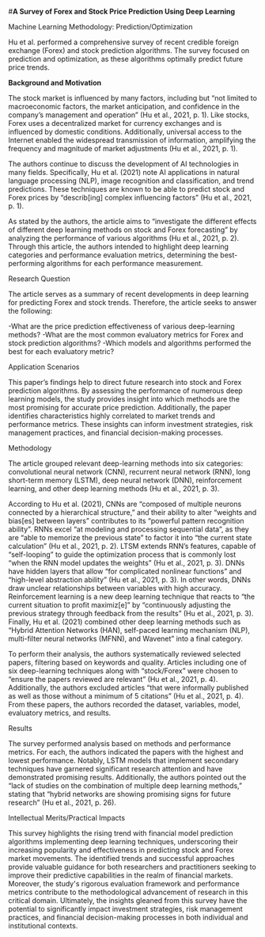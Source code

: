 #**A Survey of Forex and Stock Price Prediction Using Deep Learning**

Machine Learning Methodology: Prediction/Optimization

Hu et al. performed a comprehensive survey of recent credible foreign exchange (Forex) and stock prediction algorithms. The survey focused on prediction and optimization, as these algorithms optimally predict future price trends. 

**Background and Motivation**

The stock market is influenced by many factors, including but “not limited to macroeconomic factors, the market anticipation, and confidence in the company’s management and operation” (Hu et al., 2021, p. 1). Like stocks, Forex uses a decentralized market for currency exchanges and is influenced by domestic conditions. Additionally, universal access to the Internet enabled the widespread transmission of information, amplifying the frequency and magnitude of market adjustments (Hu et al., 2021, p. 1).

The authors continue to discuss the development of AI technologies in many fields. Specifically, Hu et al. (2021) note AI applications in natural language processing (NLP), image recognition and classification, and trend predictions. These techniques are known to be able to predict stock and Forex prices by “describ[ing] complex influencing factors” (Hu et al., 2021, p. 1). 

 As stated by the authors, the article aims to “investigate the different effects of different deep learning methods on stock and Forex forecasting” by analyzing the performance of various algorithms (Hu et al., 2021, p. 2). Through this article, the authors intended to highlight deep learning categories and performance evaluation metrics, determining the best-performing algorithms for each performance measurement.

Research Question

 The article serves as a summary of recent developments in deep learning for predicting Forex and stock trends. Therefore, the article seeks to answer the following:
 
-What are the price prediction effectiveness of various deep-learning methods?
-What are the most common evaluatory metrics for Forex and stock prediction algorithms?
-Which models and algorithms performed the best for each evaluatory metric?

Application Scenarios

 This paper’s findings help to direct future research into stock and Forex prediction algorithms. By assessing the performance of numerous deep learning models, the study provides insight into which methods are the most promising for accurate price prediction. Additionally, the paper identifies characteristics highly correlated to market trends and performance metrics. These insights can inform investment strategies, risk management practices, and financial decision-making processes.

Methodology

The article grouped relevant deep-learning methods into six categories: convolutional neural network (CNN), recurrent neural network (RNN), long short-term memory (LSTM), deep neural network (DNN), reinforcement learning, and other deep learning methods (Hu et al., 2021, p. 3). 

According to Hu et al. (2021), CNNs are “composed of multiple neurons connected by a hierarchical structure,” and their ability to alter “weights and bias[es] between layers” contributes to its “powerful pattern recognition ability”. RNNs excel “at modeling and processing sequential data”, as they are “able to memorize the previous state” to factor it into “the current state calculation” (Hu et al., 2021, p. 2). LTSM extends RNN’s features, capable of “self-looping” to guide the optimization process that is commonly lost “when the RNN model updates the weights” (Hu et al., 2021, p. 3). DNNs have hidden layers that allow “for complicated nonlinear functions” and “high-level abstraction ability” (Hu et al., 2021, p. 3). In other words, DNNs draw unclear relationships between variables with high accuracy. Reinforcement learning is a new deep learning technique that reacts to “the current situation to profit maximiz[e]” by “continuously adjusting the previous strategy through feedback from the results” (Hu et al., 2021, p. 3). Finally, Hu et al. (2021) combined other deep learning methods such as “Hybrid Attention Networks (HAN), self-paced learning mechanism (NLP), multi-filter neural networks (MFNN), and Wavenet” into a final category.

To perform their analysis, the authors systematically reviewed selected papers, filtering based on keywords and quality. Articles including one of six deep-learning techniques along with “stock/Forex” were chosen to “ensure the papers reviewed are relevant” (Hu et al., 2021, p. 4). Additionally, the authors excluded articles “that were informally published as well as those without a minimum of 5 citations” (Hu et al., 2021, p. 4). From these papers, the authors recorded the dataset, variables, model, evaluatory metrics, and results. 

Results

The survey performed analysis based on methods and performance metrics. For each, the authors indicated the papers with the highest and lowest performance. Notably, LSTM models that implement secondary techniques have garnered significant research attention and have demonstrated promising results. Additionally, the authors pointed out the “lack of studies on the combination of multiple deep learning methods,” stating that “hybrid networks are showing promising signs for future research” (Hu et al., 2021, p. 26). 

Intellectual Merits/Practical Impacts

This survey highlights the rising trend with financial model prediction algorithms implementing deep learning techniques, underscoring their increasing popularity and effectiveness in predicting stock and Forex market movements. The identified trends and successful approaches provide valuable guidance for both researchers and practitioners seeking to improve their predictive capabilities in the realm of financial markets. Moreover, the study's rigorous evaluation framework and performance metrics contribute to the methodological advancement of research in this critical domain. Ultimately, the insights gleaned from this survey have the potential to significantly impact investment strategies, risk management practices, and financial decision-making processes in both individual and institutional contexts.
